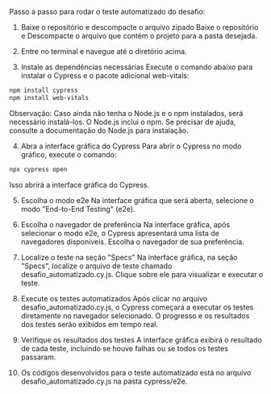 Passo a passo para rodar o teste automatizado do desafio:

1. Baixe o repositório e descompacte o arquivo zipado
Baixe o repositório e Descompacte o arquivo que contém o projeto para a pasta desejada.

2. Entre no terminal e navegue até o diretório acima.

3. Instale as dependências necessárias
Execute o comando abaixo para instalar o Cypress e o pacote adicional web-vitals:

```bash
npm install cypress
npm install web-vitals
```
Observação: Caso ainda não tenha o Node.js e o npm instalados, será necessário instalá-los. O Node.js inclui o npm. Se precisar de ajuda, consulte a documentação do Node.js para instalação.

4. Abra a interface gráfica do Cypress
Para abrir o Cypress no modo gráfico, execute o comando:

```bash
npx cypress open
```

Isso abrirá a interface gráfica do Cypress.

5. Escolha o modo e2e
Na interface gráfica que será aberta, selecione o modo "End-to-End Testing" (e2e).

6. Escolha o navegador de preferência
Na interface gráfica, após selecionar o modo e2e, o Cypress apresentará uma lista de navegadores disponíveis. Escolha o navegador de sua preferência.

7. Localize o teste na seção "Specs"
Na interface gráfica, na seção "Specs", localize o arquivo de teste chamado desafio_automatizado.cy.js. Clique sobre ele para visualizar e executar o teste.

8. Execute os testes automatizados
Após clicar no arquivo desafio_automatizado.cy.js, o Cypress começará a executar os testes diretamente no navegador selecionado. O progresso e os resultados dos testes serão exibidos em tempo real.

9. Verifique os resultados dos testes
A interface gráfica exibirá o resultado de cada teste, incluindo se houve falhas ou se todos os testes passaram.

10. Os códigos desenvolvidos para o teste automatizado está no arquivo desafio_automatizado.cy.js na pasta cypress/e2e.
